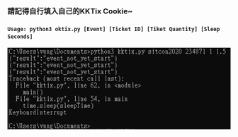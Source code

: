 ### 請記得自行填入自己的KKTix Cookie~
#### `Usage: python3 oktix.py [Event] [Ticket ID] [Tiket Quantity] [Sleep Seconds]`
![](https://github.com/vungsung/OkTix/blob/master/running.png)
